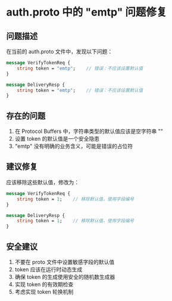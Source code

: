 # auth.proto 中的 "emtp" 问题修复

## 问题描述

在当前的 auth.proto 文件中，发现以下问题：

```protobuf
message VerifyTokenReq {
    string token = "emtp";    // 错误：不应该设置默认值
}

message DeliveryResp {
    string token = "emtp";    // 错误：不应该设置默认值
}
```

## 存在的问题

1. 在 Protocol Buffers 中，字符串类型的默认值应该是空字符串 ""
2. 设置 token 的默认值是一个安全隐患
3. "emtp" 没有明确的业务含义，可能是错误的占位符

## 建议修复

应该移除这些默认值，修改为：

```protobuf
message VerifyTokenReq {
    string token = 1;    // 移除默认值，使用字段编号
}

message DeliveryResp {
    string token = 1;    // 移除默认值，使用字段编号
}
```

## 安全建议

1. 不要在 proto 文件中设置敏感字段的默认值
2. token 应该在运行时动态生成
3. 确保 token 的生成使用安全的随机数生成器
4. 实现 token 的有效期检查
5. 考虑实现 token 轮换机制